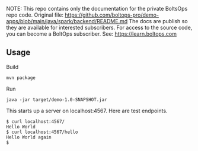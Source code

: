 <!-- note marker start -->
NOTE: This repo contains only the documentation for the private BoltsOps repo code.
Original file: https://github.com/boltops-pro/demo-apps/blob/main/java/spark/backend/README.md
The docs are publish so they are available for interested subscribers.
For access to the source code, you can become a BoltOps subscriber.
See: https://learn.boltops.com

<!-- note marker end -->

## Usage

Build

    mvn package

Run

    java -jar target/demo-1.0-SNAPSHOT.jar

This starts up a server on localhost:4567. Here are test endpoints.

    $ curl localhost:4567/
    Hello World
    $ curl localhost:4567/hello
    Hello World again
    $

